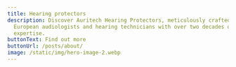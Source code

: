```yaml
---
title: Hearing protectors
description: Discover Auritech Hearing Protectors, meticulously crafted by top
  European audiologists and hearing technicians with over two decades of
  expertise.
buttonText: Find out more
buttonUrl: /posts/about/
image: /static/img/hero-image-2.webp
---
```


